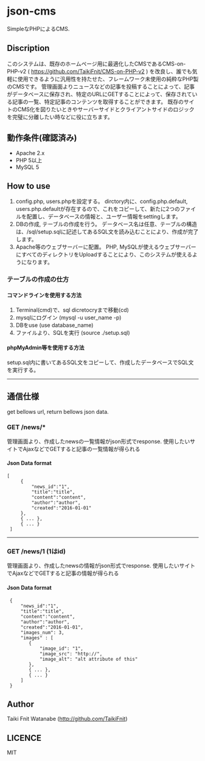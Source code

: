 # json-cms
SimpleなPHPによるCMS.

## Discription
このシステムは、既存のホームページ用に最適化したCMSであるCMS-on-PHP-v2 ( https://github.com/TaikiFnit/CMS-on-PHP-v2 ) を改良し、誰でも気軽に使用できるように汎用性を持たせた、フレームワーク未使用の純粋なPHP製のCMSです。
管理画面よりニュースなどの記事を投稿することによって、記事がデータベースに保存され、特定のURLにGETすることによって、保存されている記事の一覧、特定記事のコンテンツを取得することができます。
既存のサイトのCMS化を図りたいときやサーバーサイドとクライアントサイドのロジックを完璧に分離したい時などに役に立ちます。

## 動作条件(確認済み)
* Apache 2.x
* PHP 5以上
* MySQL 5

## How to use
1. config.php, users.phpを設定する。
dirctory内に、config.php.default, users.php.defaultが存在するので、これをコピーして、新たに2つのファイルを配置し、データベースの情報と、ユーザー情報をsettingします。
2. DBの作成, テーブルの作成を行う。
データベース名は任意、テーブルの構造は、/sql/setup.sqlに記述してあるSQL文を読み込むことにより、作成が完了します。
3. Apache等のウェブサーバーに配置。
PHP, MySQLが使えるウェブサーバーにすべてのディレクトリをUploadすることにより、このシステムが使えるようになります。

### テーブルの作成の仕方
#### コマンドラインを使用する方法
1. Terminal(cmd)で、sql dicretocryまで移動(cd)
2. mysqlにログイン (mysql -u user_name -p)
3. DBをuse (use database_name)
4. ファイルより、SQLを実行 (source ./setup.sql)

#### phpMyAdmin等を使用する方法
setup.sql内に書いてあるSQL文をコピーして、作成したデータベースでSQL文を実行する。

---

## 通信仕様
get bellows url, return bellows json data.

### GET /news/*
管理画面より、作成したnewsの一覧情報がjson形式でresponse.
使用したいサイトでAjaxなどでGETすると記事の一覧情報が得られる

#### Json Data format
    [
         {
             "news_id":"1",
             "title":"title",
             "content":"content",
             "author":"author",
             "created":"2016-01-01"
         },
         { ... },
         { ... }
     ]

---

### GET /news/1 (1はid)
管理画面より、作成したnewsの情報がjson形式でresponse.
使用したいサイトでAjaxなどでGETすると記事の情報が得られる

#### Json Data format
     {
         "news_id":"1",
         "title":"title",
         "content":"content",
         "author":"author",
         "created":"2016-01-01",
         "images_num": 3,
         "images" : [
            {
                "image_id": "1",
                "image_src": "http://",
                "image_alt": "alt attribute of this"
            },
            { ... },
            { ... }
         ]
     }

## Author
Taiki Fnit Watanabe (http://github.com/TaikiFnit)

## LICENCE
MIT
